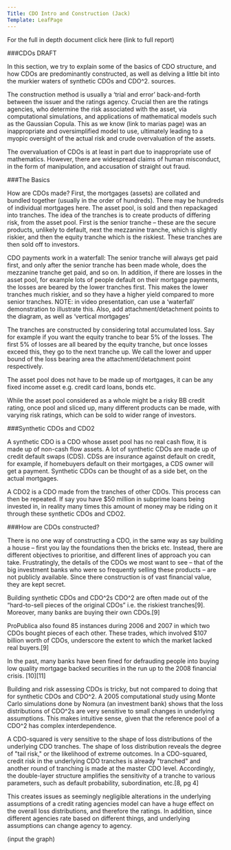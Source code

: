 ```yaml
---
Title: CDO Intro and Construction (Jack)
Template: LeafPage
---
```


For the full in depth document click here (link to full report)

###CDOs DRAFT

In this section, we try to explain some of the basics of CDO structure, and how CDOs are predominantly constructed, as well as delving a little bit into the murkier waters of synthetic CDOs and CDO^2. sources.

The construction method is usually a ‘trial and error’ back-and-forth between the issuer and the ratings agency. Crucial then are the ratings agencies, who determine the risk associated with the asset, via computational simulations, and applications of mathematical models such as the Gaussian Copula. This as we know (link to marias page) was an inappropriate and oversimplified model to use, ultimately leading to a myopic oversight of the actual risk and crude overvaluation of the assets.

The overvaluation of CDOs is at least in part due to inappropriate use of mathematics. However, there are widespread claims of human misconduct, in the form of manipulation, and accusation of straight out fraud. 

###The Basics

How are CDOs made? First, the mortgages (assets) are collated and bundled together (usually in the order of hundreds). There may be hundreds of individual mortgages here. The asset pool, is sold and then repackaged into tranches. The idea of the tranches is to create products of differing risk, from the asset pool. First is the senior tranche – these are the secure products, unlikely to default, next the mezzanine tranche, which is slightly riskier, and then the equity tranche which is the riskiest. These tranches are then sold off to investors.

CDO payments work in a waterfall: The senior tranche will always get paid first, and only after the senior tranche has been made whole, does the mezzanine tranche get paid, and so on. In addition, if there are losses in the asset pool, for example lots of people default on their mortgage payments, the losses are beared by the lower tranches first. This makes the lower tranches much riskier, and so they have a higher yield compared to more senior tranches. NOTE: in video presentation, can use a ‘waterfall’ demonstration to illustrate this. Also, add attachment/detachment points to the diagram, as well as ‘vertical mortgages’

The tranches are constructed by considering total accumulated loss. Say for example if you want the equity tranche to bear 5% of the losses. The first 5% of losses are all beared by the equity tranche, but once losses exceed this, they go to the next tranche up. We call the lower and upper bound of the loss bearing area the attachment/detachment point respectively.

The asset pool does not have to be made up of mortgages, it can be any fixed income asset e.g. credit card loans, bonds etc.

While the asset pool considered as a whole might be a risky BB credit rating, once pool and sliced up, many different products can be made, with varying risk ratings, which can be sold to wider range of investors.

###Synthetic CDOs and CDO2

A synthetic CDO is a CDO whose asset pool has no real cash flow, it is made up of non-cash flow assets. A lot of synthetic CDOs are made up of credit default swaps (CDS). CDSs are insurance against default on credit, for example, if homebuyers default on their mortgages, a CDS owner will get a payment. Synthetic CDOs can be thought of as a side bet, on the actual mortgages.

A CDO2 is a CDO made from the tranches of other CDOs. This process can then be repeated. If say you have $50 million in subprime loans being invested in, in reality many times this amount of money may be riding on it through these synthetic CDOs and CDO2.

###How are CDOs constructed?

There is no one way of constructing a CDO, in the same way as say building a house – first you lay the foundations then the bricks etc. Instead, there are different objectives to prioritise, and different lines of approach you can take. Frustratingly, the details of the CDOs we most want to see – that of the big investment banks who were so frequently selling these products – are not publicly available. Since there construction is of vast financial value, they are kept secret. 

Building synthetic CDOs and CDO^2s
CDO^2 are often made out of the “hard-to-sell pieces of the original CDOs” i.e. the riskiest tranches[9]. Moreover, many banks are buying their own CDOs.[9] 

ProPublica also found 85 instances during 2006 and 2007 in which two CDOs bought pieces of each other. These trades, which involved $107 billion worth of CDOs, underscore the extent to which the market lacked real buyers.[9] 

In the past, many banks have been fined for defrauding people into buying low quality mortgage backed securities in the run up to the 2008 financial crisis. [10][11]


Building and risk assessing CDOs is tricky, but not compared to doing that for synthetic CDOs and CDO^2. A 2005 computational study using Monte Carlo simulations done by Nomura (an investment bank) shows that the loss distributions of CDO^2s are very sensitive to small changes in underlying assumptions. This makes intuitive sense, given that the reference pool of a CDO^2 has complex interdependence.

A CDO-squared is very sensitive to the shape of loss distributions of the underlying CDO tranches. The shape of loss distribution reveals the degree of "tail risk," or the likelihood of extreme outcomes. In a CDO-squared, credit risk in the underlying CDO tranches is already "tranched" and another round of tranching is made at the master CDO level. Accordingly, the double-layer structure amplifies the sensitivity of a tranche to various parameters, such as default probability, subordination, etc.[8, pg 4]

This creates issues as seemingly negligible alterations in the underlying assumptions of a credit rating agencies model can have a huge effect on the overall loss distributions, and therefore the ratings. In addition, since different agencies rate based on different things, and underlying assumptions can change agency to agency.

(input the graph)



